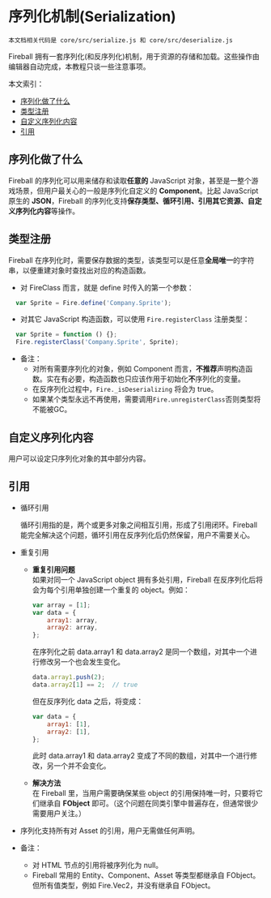 # 序列化机制(Serialization)

`本文档相关代码是 core/src/serialize.js 和 core/src/deserialize.js`

Fireball 拥有一套序列化(和反序列化)机制，用于资源的存储和加载。这些操作由编辑器自动完成，本教程只谈一些注意事项。

本文索引：
- [序列化做了什么](#intro)
- [类型注册](#register)
- [自定义序列化内容](#custom)
- [引用](#reference)

## <a name="intro"></a>序列化做了什么

Fireball 的序列化可以用来储存和读取**任意的** JavaScript 对象，甚至是一整个游戏场景，但用户最关心的一般是序列化自定义的 **Component**。比起 JavaScript 原生的 **JSON**，Fireball 的序列化支持**保存类型、循环引用、引用其它资源、自定义序列化内容**等操作。

## <a name="register"></a>类型注册

Fireball 在序列化时，需要保存数据的类型，该类型可以是任意**全局唯一**的字符串，以便重建对象时查找出对应的构造函数。

- 对 FireClass 而言，就是 define 时传入的第一个参数： 
```js
  var Sprite = Fire.define('Company.Sprite');
```
- 对其它 JavaScript 构造函数，可以使用 `Fire.registerClass` 注册类型：
```js
  var Sprite = function () {};
  Fire.registerClass('Company.Sprite', Sprite);
```

- 备注：
    - 对所有需要序列化的对象，例如 Component 而言，**不推荐**声明构造函数。实在有必要，构造函数也只应该作用于初始化**不**序列化的变量。
    - 在反序列化过程中，`Fire._isDeserializing` 将会为 true。
    - 如果某个类型永远不再使用，需要调用`Fire.unregisterClass`否则类型将不能被GC。

## <a name="custom"></a>自定义序列化内容

用户可以设定只序列化对象的其中部分内容。

## <a name="reference"></a>引用

- 循环引用
	
    循环引用指的是，两个或更多对象之间相互引用，形成了引用闭环。Fireball 能完全解决这个问题，循环引用在反序列化后仍然保留，用户不需要关心。
    
- 重复引用

	- **重复引用问题**  
      如果对同一个 JavaScript object 拥有多处引用，Fireball 在反序列化后将会为每个引用单独创建一个重复的 object。例如：
      ```js
      var array = [1];
      var data = {
          array1: array,
          array2: array,
      };
      ```
      在序列化之前 data.array1 和 data.array2 是同一个数组，对其中一个进行修改另一个也会发生变化。
      ```js
      data.array1.push(2);
      data.array2[1] == 2;	// true
      ```
      但在反序列化 data 之后，将变成：
      ```js
      var data = {
          array1: [1],
          array2: [1],
      };
      ```
      此时 data.array1 和 data.array2 变成了不同的数组，对其中一个进行修改，另一个并不会变化。
      
	- **解决方法**  
      在 Fireball 里，当用户需要确保某些 object 的引用保持唯一时，只要将它们继承自 **FObject** 即可。（这个问题在同类引擎中普遍存在，但通常很少需要用户关注。）
    
- 序列化支持所有对 Asset 的引用，用户无需做任何声明。

- 备注：
	- 对 HTML 节点的引用将被序列化为 null。
    - Fireball 常用的 Entity、Component、Asset 等类型都继承自 FObject。但所有值类型，例如 Fire.Vec2，并没有继承自 FObject。


